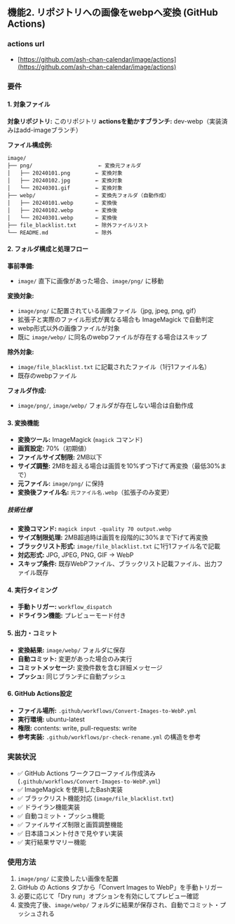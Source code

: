 ## 機能2. **リポジトリへの画像をwebpへ変換 (GitHub Actions)**
### actions url
- [https://github.com/ash-chan-calendar/image/actions](https://github.com/ash-chan-calendar/image/actions)
### 要件


#### 1. 対象ファイル

**対象リポジトリ:** このリポジトリ
**actionsを動かすブランチ:** dev-webp（実装済みはadd-imageブランチ）

**ファイル構成例:**
```
image/
├── png/                     ← 変換元フォルダ
│   ├── 20240101.png        ← 変換対象
│   ├── 20240102.jpg        ← 変換対象  
│   └── 20240301.gif        ← 変換対象
├── webp/                   ← 変換先フォルダ（自動作成）
│   ├── 20240101.webp       ← 変換後
│   ├── 20240102.webp       ← 変換後
│   └── 20240301.webp       ← 変換後
├── file_blacklist.txt      ← 除外ファイルリスト
└── README.md               ← 除外
```

#### 2. フォルダ構成と処理フロー
**事前準備:**
- `image/` 直下に画像があった場合、`image/png/` に移動

**変換対象:**
- `image/png/` に配置されている画像ファイル（jpg, jpeg, png, gif）
- 拡張子と実際のファイル形式が異なる場合も ImageMagick で自動判定
- webp形式以外の画像ファイルが対象
- 既に `image/webp/` に同名のwebpファイルが存在する場合はスキップ

**除外対象:**
- `image/file_blacklist.txt` に記載されたファイル（1行1ファイル名）
- 既存のwebpファイル

**フォルダ作成:**
- `image/png/`, `image/webp/` フォルダが存在しない場合は自動作成

#### 3. 変換機能
- **変換ツール:** ImageMagick (`magick` コマンド)
- **画質設定:** 70%（初期値）
- **ファイルサイズ制限:** 2MB以下
- **サイズ調整:** 2MBを超える場合は画質を10%ずつ下げて再変換（最低30%まで）
- **元ファイル:** `image/png/` に保持
- **変換後ファイル名:** `元ファイル名.webp`（拡張子のみ変更）

##### 技術仕様
- **変換コマンド:** `magick input -quality 70 output.webp`
- **サイズ制限処理:** 2MB超過時は画質を段階的に30%まで下げて再変換
- **ブラックリスト形式:** `image/file_blacklist.txt` に1行1ファイル名で記載
- **対応形式:** JPG, JPEG, PNG, GIF → WebP
- **スキップ条件:** 既存WebPファイル、ブラックリスト記載ファイル、出力ファイル既存

#### 4. 実行タイミング
- **手動トリガー:** `workflow_dispatch`
- **ドライラン機能:** プレビューモード付き

#### 5. 出力・コミット
- **変換結果:** `image/webp/` フォルダに保存
- **自動コミット:** 変更があった場合のみ実行
- **コミットメッセージ:** 変換件数を含む詳細メッセージ
- **プッシュ:** 同じブランチに自動プッシュ

#### 6. GitHub Actions設定
- **ファイル場所:** `.github/workflows/Convert-Images-to-WebP.yml`
- **実行環境:** ubuntu-latest
- **権限:** contents: write, pull-requests: write
- **参考実装:** `.github/workflows/pr-check-rename.yml` の構造を参考

### 実装状況
- ✅ GitHub Actions ワークフローファイル作成済み (`.github/workflows/Convert-Images-to-WebP.yml`)
- ✅ ImageMagick を使用したBash実装
- ✅ ブラックリスト機能対応 (`image/file_blacklist.txt`)
- ✅ ドライラン機能実装
- ✅ 自動コミット・プッシュ機能
- ✅ ファイルサイズ制限と画質調整機能
- ✅ 日本語コメント付きで見やすい実装
- ✅ 実行結果サマリー機能

### 使用方法
1. `image/png/` に変換したい画像を配置
2. GitHub の Actions タブから「Convert Images to WebP」を手動トリガー
3. 必要に応じて「Dry run」オプションを有効にしてプレビュー確認
4. 変換完了後、`image/webp/` フォルダに結果が保存され、自動でコミット・プッシュされる